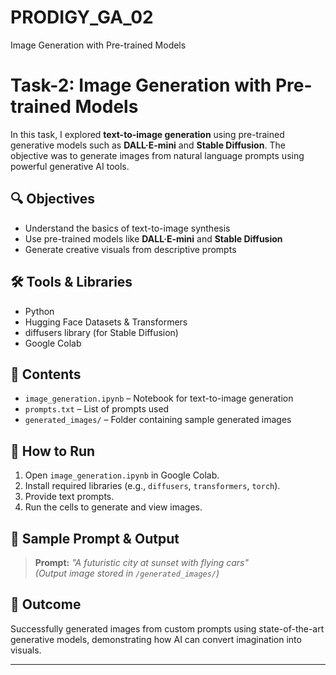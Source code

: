 # PRODIGY_GA_02
Image Generation with Pre-trained Models

# Task-2: Image Generation with Pre-trained Models

In this task, I explored **text-to-image generation** using pre-trained generative models such as **DALL·E-mini** and **Stable Diffusion**. The objective was to generate images from natural language prompts using powerful generative AI tools.

## 🔍 Objectives
- Understand the basics of text-to-image synthesis
- Use pre-trained models like **DALL·E-mini** and **Stable Diffusion**
- Generate creative visuals from descriptive prompts

## 🛠️ Tools & Libraries
- Python
- Hugging Face Datasets & Transformers
- diffusers library (for Stable Diffusion)
- Google Colab

## 📁 Contents
- `image_generation.ipynb` – Notebook for text-to-image generation
- `prompts.txt` – List of prompts used
- `generated_images/` – Folder containing sample generated images

## 🚀 How to Run
1. Open `image_generation.ipynb` in Google Colab.
2. Install required libraries (e.g., `diffusers`, `transformers`, `torch`).
3. Provide text prompts.
4. Run the cells to generate and view images.

## 🎨 Sample Prompt & Output
> **Prompt:** *"A futuristic city at sunset with flying cars"*  
> *(Output image stored in `/generated_images/`)*

## 📌 Outcome
Successfully generated images from custom prompts using state-of-the-art generative models, demonstrating how AI can convert imagination into visuals.

---

